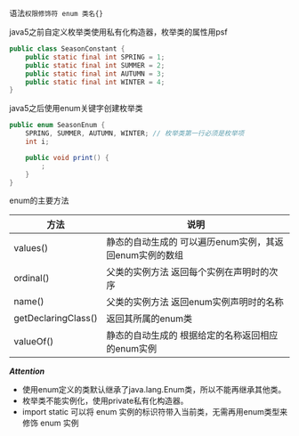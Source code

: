 语法`权限修饰符 enum 类名{}`

java5之前自定义枚举类使用私有化构造器，枚举类的属性用psf

```java
public class SeasonConstant {
    public static final int SPRING = 1;
    public static final int SUMMER = 2;
    public static final int AUTUMN = 3;
    public static final int WINTER = 4;
}
```

java5之后使用enum关键字创建枚举类

```java
public enum SeasonEnum {
    SPRING, SUMMER, AUTUMN, WINTER; // 枚举类第一行必须是枚举项
    int i;

    public void print() {
        ;
    }
}
```

enum的主要方法

| 方法                  | 说明                               |
|---------------------|----------------------------------|
| values()            | 静态的自动生成的	可以遍历enum实例，其返回enum实例的数组 |
| ordinal()           | 父类的实例方法	返回每个实例在声明时的次序            |
| name()              | 父类的实例方法	返回enum实例声明时的名称           |
| getDeclaringClass() | 返回其所属的enum类                      |
| valueOf()           | 静态的自动生成的	根据给定的名称返回相应的enum实例      |


***Attention***

- 使用enum定义的类默认继承了java.lang.Enum类，所以不能再继承其他类。
- 枚举类不能实例化，使用private私有化构造器。
- import static 可以将 enum 实例的标识符带入当前类，无需再用enum类型来修饰 enum 实例